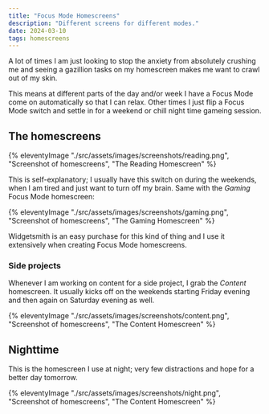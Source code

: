 ```yaml
---
title: "Focus Mode Homescreens"
description: "Different screens for different modes."
date: 2024-03-10
tags: homescreens
---
```


A lot of times I am just looking to stop the anxiety from absolutely crushing me and seeing a gazillion tasks on my homescreen makes me want to crawl out of my skin.

This means at different parts of the day and/or week I have a Focus Mode come on automatically so that I can relax. Other times I just flip a Focus Mode switch and settle in for a weekend or chill night time gameing session.

## The homescreens

{% eleventyImage "./src/assets/images/screenshots/reading.png", "Screenshot of homescreens", "The Reading Homescreen" %}

This is self-explanatory; I usually have this switch on during the weekends, when I am tired and just want to turn off my brain. Same with the *Gaming* Focus Mode homescreen:

{% eleventyImage "./src/assets/images/screenshots/gaming.png", "Screenshot of homescreens", "The Gaming Homescreen" %}

Widgetsmith is an easy purchase for this kind of thing and I use it extensively when creating Focus Mode homescreens.

### Side projects

Whenever I am working on content for a side project, I grab the *Content* homescreen. It usually kicks off on the weekends starting Friday evening and then again on Saturday evening as well.

{% eleventyImage "./src/assets/images/screenshots/content.png", "Screenshot of homescreens", "The Content Homescreen" %}

## Nighttime 

This is the homescreen I use at night; very few distractions and hope for a better day tomorrow.

{% eleventyImage "./src/assets/images/screenshots/night.png", "Screenshot of homescreens", "The Content Homescreen" %}